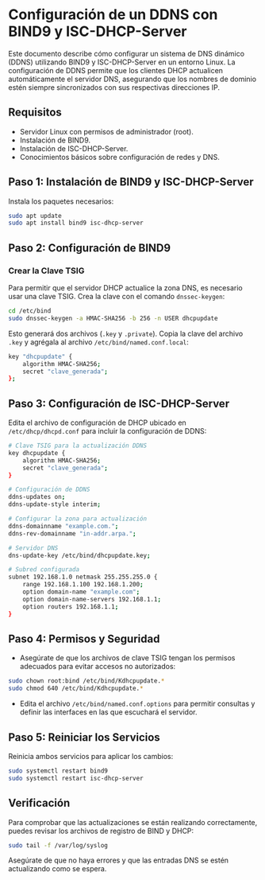 # Configuración de un DDNS con BIND9 y ISC-DHCP-Server

Este documento describe cómo configurar un sistema de DNS dinámico (DDNS) utilizando BIND9 y ISC-DHCP-Server en un entorno Linux. La configuración de DDNS permite que los clientes DHCP actualicen automáticamente el servidor DNS, asegurando que los nombres de dominio estén siempre sincronizados con sus respectivas direcciones IP.

## Requisitos

- Servidor Linux con permisos de administrador (root).
- Instalación de BIND9.
- Instalación de ISC-DHCP-Server.
- Conocimientos básicos sobre configuración de redes y DNS.

## Paso 1: Instalación de BIND9 y ISC-DHCP-Server

Instala los paquetes necesarios:

```bash
sudo apt update
sudo apt install bind9 isc-dhcp-server
```

## Paso 2: Configuración de BIND9

### Crear la Clave TSIG

Para permitir que el servidor DHCP actualice la zona DNS, es necesario usar una clave TSIG. Crea la clave con el comando `dnssec-keygen`:

```bash
cd /etc/bind
sudo dnssec-keygen -a HMAC-SHA256 -b 256 -n USER dhcpupdate
```

Esto generará dos archivos (`.key` y `.private`). Copia la clave del archivo `.key` y agrégala al archivo `/etc/bind/named.conf.local`:

```bash
key "dhcpupdate" {
    algorithm HMAC-SHA256;
    secret "clave_generada";
};
```

## Paso 3: Configuración de ISC-DHCP-Server

Edita el archivo de configuración de DHCP ubicado en `/etc/dhcp/dhcpd.conf` para incluir la configuración de DDNS:

```bash
# Clave TSIG para la actualización DDNS
key dhcpupdate {
    algorithm HMAC-SHA256;
    secret "clave_generada";
}

# Configuración de DDNS
ddns-updates on;
ddns-update-style interim;

# Configurar la zona para actualización
ddns-domainname "example.com.";
ddns-rev-domainname "in-addr.arpa.";

# Servidor DNS
dns-update-key /etc/bind/dhcpupdate.key;

# Subred configurada
subnet 192.168.1.0 netmask 255.255.255.0 {
    range 192.168.1.100 192.168.1.200;
    option domain-name "example.com";
    option domain-name-servers 192.168.1.1;
    option routers 192.168.1.1;
}
```

## Paso 4: Permisos y Seguridad

- Asegúrate de que los archivos de clave TSIG tengan los permisos adecuados para evitar accesos no autorizados:

```bash
sudo chown root:bind /etc/bind/Kdhcpupdate.*
sudo chmod 640 /etc/bind/Kdhcpupdate.*
```

- Edita el archivo `/etc/bind/named.conf.options` para permitir consultas y definir las interfaces en las que escuchará el servidor.

## Paso 5: Reiniciar los Servicios

Reinicia ambos servicios para aplicar los cambios:

```bash
sudo systemctl restart bind9
sudo systemctl restart isc-dhcp-server
```

## Verificación

Para comprobar que las actualizaciones se están realizando correctamente, puedes revisar los archivos de registro de BIND y DHCP:

```bash
sudo tail -f /var/log/syslog
```

Asegúrate de que no haya errores y que las entradas DNS se estén actualizando como se espera.
